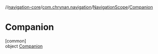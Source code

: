 //[navigation-core](../../../../index.md)/[com.chrynan.navigation](../../index.md)/[NavigationScope](../index.md)/[Companion](index.md)

# Companion

[common]\
object [Companion](index.md)
